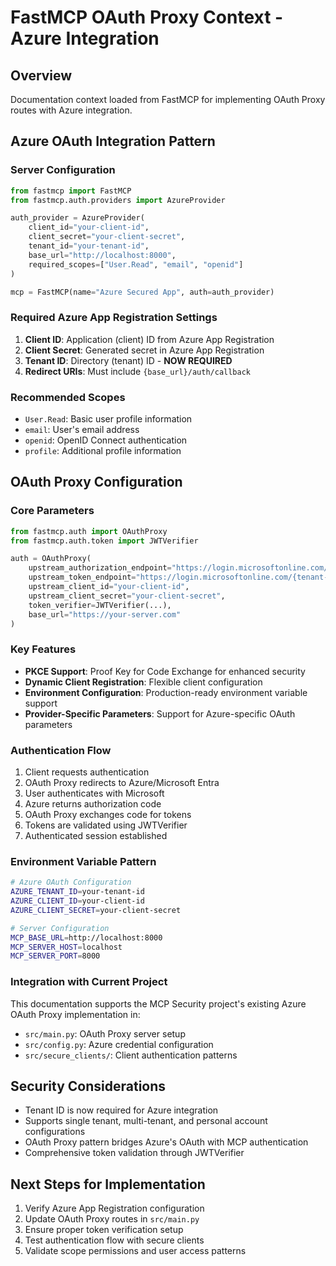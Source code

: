 # FastMCP OAuth Proxy Context - Azure Integration

## Overview
Documentation context loaded from FastMCP for implementing OAuth Proxy routes with Azure integration.

## Azure OAuth Integration Pattern

### Server Configuration
```python
from fastmcp import FastMCP
from fastmcp.auth.providers import AzureProvider

auth_provider = AzureProvider(
    client_id="your-client-id",
    client_secret="your-client-secret", 
    tenant_id="your-tenant-id",
    base_url="http://localhost:8000",
    required_scopes=["User.Read", "email", "openid"]
)

mcp = FastMCP(name="Azure Secured App", auth=auth_provider)
```

### Required Azure App Registration Settings
1. **Client ID**: Application (client) ID from Azure App Registration
2. **Client Secret**: Generated secret in Azure App Registration
3. **Tenant ID**: Directory (tenant) ID - **NOW REQUIRED**
4. **Redirect URIs**: Must include `{base_url}/auth/callback`

### Recommended Scopes
- `User.Read`: Basic user profile information
- `email`: User's email address
- `openid`: OpenID Connect authentication
- `profile`: Additional profile information

## OAuth Proxy Configuration

### Core Parameters
```python
from fastmcp.auth import OAuthProxy
from fastmcp.auth.token import JWTVerifier

auth = OAuthProxy(
    upstream_authorization_endpoint="https://login.microsoftonline.com/{tenant-id}/oauth2/v2.0/authorize",
    upstream_token_endpoint="https://login.microsoftonline.com/{tenant-id}/oauth2/v2.0/token",
    upstream_client_id="your-client-id",
    upstream_client_secret="your-client-secret",
    token_verifier=JWTVerifier(...),
    base_url="https://your-server.com"
)
```

### Key Features
- **PKCE Support**: Proof Key for Code Exchange for enhanced security
- **Dynamic Client Registration**: Flexible client configuration
- **Environment Configuration**: Production-ready environment variable support
- **Provider-Specific Parameters**: Support for Azure-specific OAuth parameters

### Authentication Flow
1. Client requests authentication
2. OAuth Proxy redirects to Azure/Microsoft Entra
3. User authenticates with Microsoft
4. Azure returns authorization code
5. OAuth Proxy exchanges code for tokens
6. Tokens are validated using JWTVerifier
7. Authenticated session established

### Environment Variable Pattern
```bash
# Azure OAuth Configuration
AZURE_TENANT_ID=your-tenant-id
AZURE_CLIENT_ID=your-client-id
AZURE_CLIENT_SECRET=your-client-secret

# Server Configuration
MCP_BASE_URL=http://localhost:8000
MCP_SERVER_HOST=localhost
MCP_SERVER_PORT=8000
```

### Integration with Current Project
This documentation supports the MCP Security project's existing Azure OAuth Proxy implementation in:
- `src/main.py`: OAuth Proxy server setup
- `src/config.py`: Azure credential configuration
- `src/secure_clients/`: Client authentication patterns

## Security Considerations
- Tenant ID is now required for Azure integration
- Supports single tenant, multi-tenant, and personal account configurations
- OAuth Proxy pattern bridges Azure's OAuth with MCP authentication
- Comprehensive token validation through JWTVerifier

## Next Steps for Implementation
1. Verify Azure App Registration configuration
2. Update OAuth Proxy routes in `src/main.py`
3. Ensure proper token verification setup
4. Test authentication flow with secure clients
5. Validate scope permissions and user access patterns